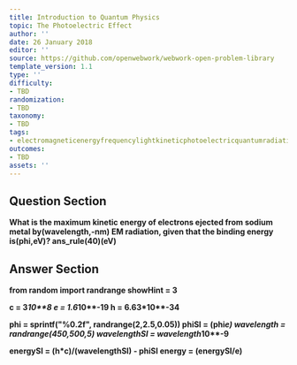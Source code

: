 ```yaml
---
title: Introduction to Quantum Physics
topic: The Photoelectric Effect
author: ''
date: 26 January 2018
editor: ''
source: https://github.com/openwebwork/webwork-open-problem-library
template_version: 1.1
type: ''
difficulty:
- TBD
randomization:
- TBD
taxonomy:
- TBD
tags:
- electromagneticenergyfrequencylightkineticphotoelectricquantumradiationwavelength
outcomes:
- TBD
assets: ''
---
```


## Question Section 

<b>
What is the maximum kinetic energy of electrons ejected from sodium metal by(wavelength,-nm) EM radiation, given that the binding energy is(phi,eV)?
ans_rule(40)(eV)



## Answer Section

from random import randrange
showHint = 3

c = 3*10**8
e = 1.6*10**-19
h = 6.63*10**-34

phi = sprintf("%0.2f", randrange(2,2.5,0.05))
phiSI = (phi*e)
wavelength = randrange(450,500,5)
wavelengthSI = wavelength*10**-9

energySI = (h*c)/(wavelengthSI) - phiSI
energy = (energySI/e)